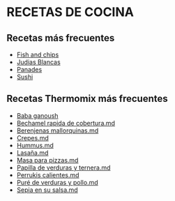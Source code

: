 RECETAS DE COCINA
=================


Recetas más frecuentes
----------------------

- [Fish and chips](<Fish and chips.md>)
- [Judias Blancas](<Judias Blancas.md>)
- [Panades](Panades.md)
- [Sushi](Sushi.md)


Recetas Thermomix más frecuentes
--------------------------------

- [Baba ganoush](<TMX - Baba ganoush.md>)
- [Bechamel rapida de cobertura.md](<TMX - Bechamel rapida de cobertura.md>)
- [Berenjenas mallorquinas.md](<TMX - Berenjenas mallorquinas.md>)
- [Crepes.md](<TMX - Crepes.md>)
- [Hummus.md](<TMX - Hummus.md>)
- [Lasaña.md](<TMX - Lasaña.md>)
- [Masa para pizzas.md](<TMX - Masa para pizzas.md>)
- [Papilla de verduras y ternera.md](<TMX - Papilla de verduras y ternera.md>)
- [Perrukis calientes.md](<TMX - Perrukis calientes.md>)
- [Puré de verduras y pollo.md](<TMX - Puré de verduras y pollo.md>)
- [Sepia en su salsa.md](<TMX - Sepia en su salsa.md>)
